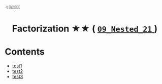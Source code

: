 <p align="left">
  <a href="../README.md">
    <img src="../../Z99-OTHERS/00-common/00-back.png" style="width:10%">
  </a>
</p>

<div align="center">
  <h1>
    Factorization ★★ (
      <a href="https://drive.google.com/file/d/1vBEe2Hq6z409zK5KqrL2lAehhiDF_WBw/view?usp=drive_link">
        <code>09_Nested_21</code>
      </a>
    )
  </h1>
</div>

# Contents

-   [test1]()
-   [test2]()
-   [test3]()
